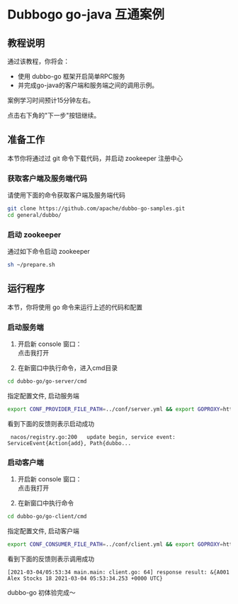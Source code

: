 # Dubbogo go-java 互通案例

## 教程说明

通过该教程，你将会：

* 使用 dubbo-go 框架开启简单RPC服务
* 并完成go-java的客户端和服务端之间的调用示例。

案例学习时间预计15分钟左右。

点击右下角的"下一步"按钮继续。

## 准备工作

本节你将通过过 git 命令下载代码，并启动 zookeeper 注册中心

### 获取客户端及服务端代码

请使用下面的命令获取客户端及服务端代码

```bash
git clone https://github.com/apache/dubbo-go-samples.git
cd general/dubbo/
```

### 启动 zookeeper

通过如下命令启动 zookeeper

```bash
sh ~/prepare.sh
```

## 运行程序

本节，你将使用 go 命令来运行上述的代码和配置

### 启动服务端

1. 开启新 console 窗口：<br>
   <tutorial-terminal-open-tab name="服务端">点击我打开</tutorial-terminal-open-tab>

2. 在新窗口中执行命令，进入cmd目录

```bash
cd dubbo-go/go-server/cmd
```

指定配置文件, 启动服务端

```bash
export CONF_PROVIDER_FILE_PATH=../conf/server.yml && export GOPROXY=https://goproxy.io,direct && go run .
```

看到下面的反馈则表示启动成功<br>

```
 nacos/registry.go:200   update begin, service event: ServiceEvent{Action{add}, Path{dubbo...
```


### 启动客户端

1. 开启新 console 窗口：<br>
   <tutorial-terminal-open-tab name="客户端">点击我打开</tutorial-terminal-open-tab>

2. 在新窗口中执行命令

```bash
cd dubbo-go/go-client/cmd
```


指定配置文件, 启动客户端

```bash
export CONF_CONSUMER_FILE_PATH=../conf/client.yml && export GOPROXY=https://goproxy.io,direct && go run .
```

看到下面的反馈则表示调用成功<br>

```
[2021-03-04/05:53:34 main.main: client.go: 64] response result: &{A001 Alex Stocks 18 2021-03-04 05:53:34.253 +0000 UTC}
```

dubbo-go 初体验完成～